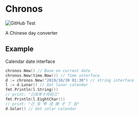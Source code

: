 # Chronos

![GitHub Test](https://github.com/festum/chronos/workflows/Test/badge.svg)

A Chinese day converter

## Example

Calendar date interface

```go
chronos.New() // Base on current date
chronos.New(time.Now()) // Time interface
d := chronos.New("2019/10/30 01:30") // string interface
l := d.Lunar() // Get lunar calendar
fmt.Println(l.String())
// print: "己亥年十月初三"
fmt.Println(l.EightChar())
// print: "己 亥 甲 戌 庚 子 丁 丑"
d.Solar() // Get solar calendar
```
